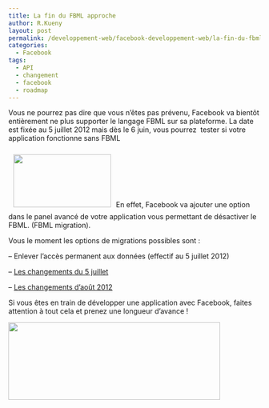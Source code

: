 ```yaml
---
title: La fin du FBML approche
author: R.Kueny
layout: post
permalink: /developpement-web/facebook-developpement-web/la-fin-du-fbml-approche
categories:
  - Facebook
tags:
  - API
  - changement
  - facebook
  - roadmap
---
```

Vous ne pourrez pas dire que vous n&rsquo;êtes pas prévenu, Facebook va bientôt entièrement ne plus supporter le langage FBML sur sa plateforme. La date est fixée au 5 juillet 2012 mais dès le 6 juin, vous pourrez  tester si votre application fonctionne sans FBML

<a href="http://rkueny.fr/wp-content/uploads/2012/05/Capture-d’écran-2012-05-29-à-22.38.11.png" rel="lightbox[1571]"><img class="alignleft size-full wp-image-1572" style="margin: 10px;" title="Panel > Avancé" src="http://rkueny.fr/wp-content/uploads/2012/05/Capture-d’écran-2012-05-29-à-22.38.11.png" alt="" width="195" height="106" /></a>En effet, Facebook va ajouter une option dans le panel avancé de votre application vous permettant de désactiver le FBML. (FBML migration).

Vous le moment les options de migrations possibles sont :

&#8211; Enlever l’accès permanent aux données (effectif au 5 juillet 2012)

&#8211; <a title="Changements API Facebook" href="https://developers.facebook.com/roadmap/#july-2012" target="_blank">Les changements du 5 juillet</a>

&#8211; <a title="Changements API Facebook" href="https://developers.facebook.com/roadmap/#august-2012" target="_blank">Les changements d&rsquo;août 2012</a>

Si vous êtes en train de développer une application avec Facebook, faites attention à tout cela et prenez une longueur d&rsquo;avance !

<a href="http://rkueny.fr/wp-content/uploads/2012/05/facebook-api1.png" rel="lightbox[1571]"><img class="aligncenter  wp-image-1573" title="API Facebook" src="http://rkueny.fr/wp-content/uploads/2012/05/facebook-api1.png" alt="" width="423" height="155" /></a>

&nbsp;